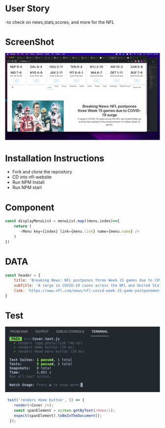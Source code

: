 # User Story
-to check on news,stats,scores, and more for the NFL

# ScreenShot
![image](public/images/components.png)


# Installation Instructions
- Fork and clone the repository
- CD into nfl-website
- Run NPM Install
- Run NPM start

# Component
```js
const displayMenuList = menuList.map((menu,index)=>{
    return (
       <Menu key={index} link={menu.link} name={menu.name} />
    )
})

```

# DATA 
```js
const header = {
    title: 'Breaking News: NFL postpones three Week 15 games due to COVID-19 surge',
    subTitle: 'A surge in COVID-19 cases across the NFL and United States as a whole has resulted in the postponement of multiple Week 15 games. ',
    link: 'https://www.nfl.com/news/nfl-covid-week-15-game-postponement'
}
```

# Test
![image](public/images/testScreenshot.png)

```js
 test('renders Home button', () => {
    render(<Cover />);
    const spanElement = screen.getByText(/Home/i);
    expect(spanElement).toBeInTheDocument();
  });

```
